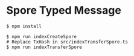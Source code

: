# Spore Typed Message

```shell
$ npm install

$ npm run indexCreateSpore
# Replace TxHash in src/indexTransferSpore.ts
$ npm run indexTransferSpore
```
